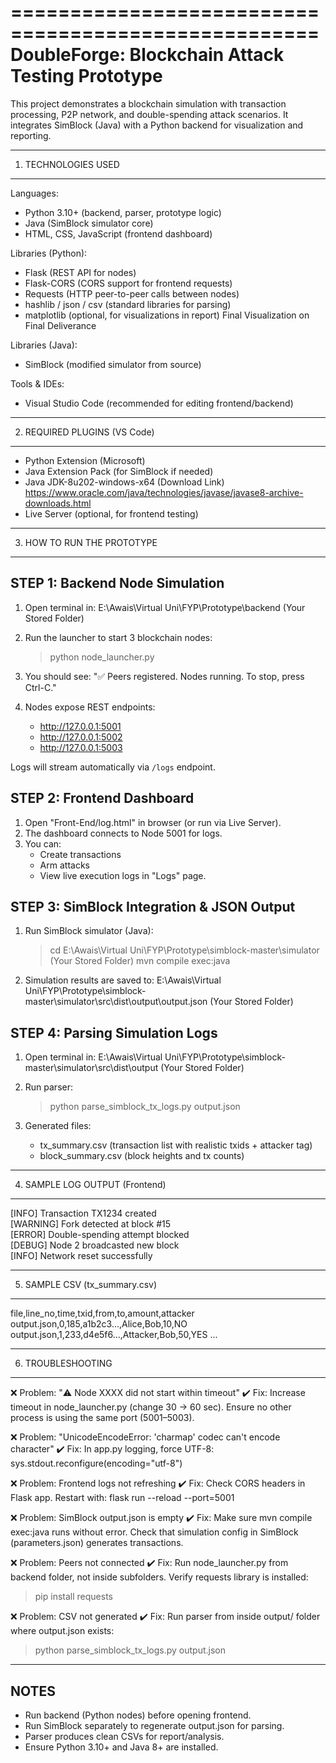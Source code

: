 ====================================================
 DoubleForge: Blockchain Attack Testing Prototype
====================================================

This project demonstrates a blockchain simulation with 
transaction processing, P2P network, and double-spending 
attack scenarios. It integrates SimBlock (Java) with a 
Python backend for visualization and reporting.

----------------------------------------------------
1. TECHNOLOGIES USED
----------------------------------------------------
Languages:
- Python 3.10+  (backend, parser, prototype logic)
- Java (SimBlock simulator core)
- HTML, CSS, JavaScript (frontend dashboard)

Libraries (Python):
- Flask              (REST API for nodes)
- Flask-CORS         (CORS support for frontend requests)
- Requests           (HTTP peer-to-peer calls between nodes)
- hashlib / json / csv (standard libraries for parsing)
- matplotlib (optional, for visualizations in report) Final Visualization on Final Deliverance

Libraries (Java):
- SimBlock (modified simulator from source)

Tools & IDEs:
- Visual Studio Code (recommended for editing frontend/backend)
----------------------------------------------------
2. REQUIRED PLUGINS (VS Code)
----------------------------------------------------
- Python Extension (Microsoft)
- Java Extension Pack (for SimBlock if needed)
- Java JDK-8u202-windows-x64 (Download Link) https://www.oracle.com/java/technologies/javase/javase8-archive-downloads.html
- Live Server (optional, for frontend testing)


----------------------------------------------------
3. HOW TO RUN THE PROTOTYPE
----------------------------------------------------

STEP 1: Backend Node Simulation
--------------------------------
1. Open terminal in:
   E:\Awais\Virtual Uni\FYP\Prototype\backend  (Your Stored Folder)

2. Run the launcher to start 3 blockchain nodes:
   > python node_launcher.py

3. You should see:
   "✅ Peers registered. Nodes running. To stop, press Ctrl-C."

4. Nodes expose REST endpoints:
   - http://127.0.0.1:5001
   - http://127.0.0.1:5002
   - http://127.0.0.1:5003

Logs will stream automatically via `/logs` endpoint.

STEP 2: Frontend Dashboard
---------------------------
1. Open "Front-End/log.html" in browser (or run via Live Server).
2. The dashboard connects to Node 5001 for logs.
3. You can:
   - Create transactions
   - Arm attacks
   - View live execution logs in "Logs" page.

STEP 3: SimBlock Integration & JSON Output
------------------------------------------
1. Run SimBlock simulator (Java):
   > cd E:\Awais\Virtual Uni\FYP\Prototype\simblock-master\simulator    (Your Stored Folder)
   > mvn compile exec:java

2. Simulation results are saved to:
   E:\Awais\Virtual Uni\FYP\Prototype\simblock-master\simulator\src\dist\output\output.json    (Your Stored Folder)

STEP 4: Parsing Simulation Logs
--------------------------------
1. Open terminal in:
   E:\Awais\Virtual Uni\FYP\Prototype\simblock-master\simulator\src\dist\output    (Your Stored Folder)

2. Run parser:
   > python parse_simblock_tx_logs.py output.json

3. Generated files:
   - tx_summary.csv   (transaction list with realistic txids + attacker tag)
   - block_summary.csv (block heights and tx counts)

----------------------------------------------------
4. SAMPLE LOG OUTPUT (Frontend)
----------------------------------------------------
[INFO] Transaction TX1234 created  
[WARNING] Fork detected at block #15  
[ERROR] Double-spending attempt blocked  
[DEBUG] Node 2 broadcasted new block  
[INFO] Network reset successfully  

----------------------------------------------------
5. SAMPLE CSV (tx_summary.csv)
----------------------------------------------------
file,line_no,time,txid,from,to,amount,attacker
output.json,0,185,a1b2c3...,Alice,Bob,10,NO
output.json,1,233,d4e5f6...,Attacker,Bob,50,YES
...



----------------------------------------------------
6. TROUBLESHOOTING
----------------------------------------------------
❌ Problem: "⚠️ Node XXXX did not start within timeout"
✔️ Fix: Increase timeout in node_launcher.py (change 30 → 60 sec).
   Ensure no other process is using the same port (5001–5003).

❌ Problem: "UnicodeEncodeError: 'charmap' codec can't encode character"
✔️ Fix: In app.py logging, force UTF-8:
   sys.stdout.reconfigure(encoding="utf-8")

❌ Problem: Frontend logs not refreshing
✔️ Fix: Check CORS headers in Flask app. Restart with:
   flask run --reload --port=5001

❌ Problem: SimBlock output.json is empty
✔️ Fix: Make sure mvn compile exec:java runs without error.
   Check that simulation config in SimBlock (parameters.json) generates transactions.

❌ Problem: Peers not connected
✔️ Fix: Run node_launcher.py from backend folder, not inside subfolders.
   Verify requests library is installed:
   > pip install requests

❌ Problem: CSV not generated
✔️ Fix: Run parser from inside output/ folder where output.json exists:
   > python parse_simblock_tx_logs.py output.json

----------------------------------------------------
NOTES
----------------------------------------------------
- Run backend (Python nodes) before opening frontend.
- Run SimBlock separately to regenerate output.json for parsing.
- Parser produces clean CSVs for report/analysis.
- Ensure Python 3.10+ and Java 8+ are installed.
